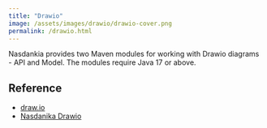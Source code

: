 ```yaml
---
title: "Drawio"
image: /assets/images/drawio/drawio-cover.png
permalink: /drawio.html
---
```


Nasdankia provides two Maven modules for working with Drawio diagrams - API and Model.
The modules require Java 17 or above.

## Reference

- [draw.io](https://www.drawio.com/)
- [Nasdanika Drawio](https://docs.nasdanika.org/core/drawio/index.html)
